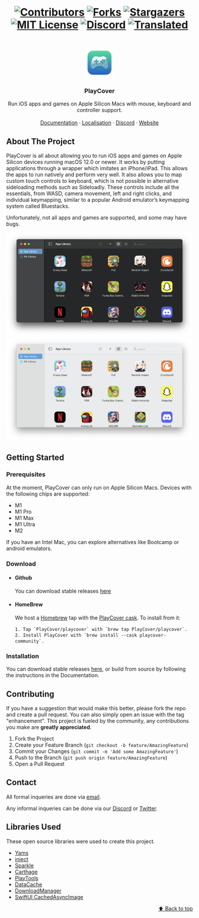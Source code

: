 <div id="top"></div>

‎<h1 align="center">[![Contributors][contributors-shield]][contributors-url]
[![Forks][forks-shield]][forks-url]
[![Stargazers][stars-shield]][stars-url]
[![MIT License][license-shield]][license-url]
[![Discord][discord-shield]][discord-url]
[![Translated][translated-shield]][translated-url]
</h1>
<!-- PROJECT LOGO -->
<br />
<div align="center">
  <a href="https://github.com/PlayCover/PlayCover">
    <img src="images/logo.png" alt="Logo" width="80" height="80">
  </a>

  <h3 align="center">PlayCover</h3>

  <p align="center">
    Run iOS apps and games on Apple Silicon Macs with mouse, keyboard and controller support.
    <br />
    <br />
    <a href="https://docs.playcover.io">Documentation</a>
    ·
    <a href="https://hosted.weblate.org/projects/playcover">Localisation</a>
    ·
    <a href="https://discord.gg/RNCHsQHr3S">Discord</a>
    ·
    <a href="https://playcover.io/">Website</a>
  </p>
</div>

<!-- ABOUT THE PROJECT -->

## About The Project

PlayCover is all about allowing you to run iOS apps and games on Apple Silicon devices running macOS 12.0 or newer. It works by putting applications through a wrapper which imitates an iPhone/iPad. This allows the apps to run natively and perform very well. It also allows you to map custom touch controls to keyboard, which is not possible in alternative sideloading methods such as Sideloadly. These controls include all the essentials, from WASD, camera movement, left and right clicks, and individual keymapping, similar to a popular Android emulator’s keymapping system called Bluestacks.

Unfortunately, not all apps and games are supported, and some may have bugs.

![Fancy logo](./images/dark.png#gh-dark-mode-only)
![Fancy logo](./images/light.png#gh-light-mode-only)

<!-- GETTING STARTED -->

## Getting Started

<!-- This is a quick start guide to using PlayCover.

A more detailed guide can be found on our [docs](https://docs.playcover.io) -->

### Prerequisites

At the moment, PlayCover can only run on Apple Silicon Macs. Devices with the following chips are supported:

-   M1
-   M1 Pro
-   M1 Max
-   M1 Ultra
-   M2

If you have an Intel Mac, you can explore alternatives like Bootcamp or android emulators.

### Download

-   #### Github

    You can download stable releases [here](https://github.com/PlayCover/PlayCover/releases)

-   #### HomeBrew

    We host a [Homebrew](https://brew.sh) tap with the [PlayCover cask](https://github.com/PlayCover/homebrew-playcover/blob/master/Casks/playcover-community.rb). To install from it:

        1. Tap `PlayCover/playcover` with `brew tap PlayCover/playcover`.
        2. Install PlayCover with `brew install --cask playcover-community`.

<!--
To uninstall:
3. Remove PlayCover using `brew uninstall --cask playcover-community`;
4. Untap `PlayCover/playcover` with `brew untap PlayCover/playcover`. -->

### Installation

You can download stable releases [here](https://github.com/PlayCover/PlayCover/releases), or build from source by following the instructions in the Documentation.

<!-- USAGE EXAMPLES -->

<!-- ## Usage

Use this space to show useful examples of how a project can be used. Additional screenshots, code examples and demos work well in this space. You may also link to more resources.

_For more examples, please refer to the [Documentation](https://example.com)_ -->

<!-- CONTRIBUTING -->

## Contributing

If you have a suggestion that would make this better, please fork the repo and create a pull request. You can also simply open an issue with the tag "enhancement". This project is fueled by the community, any contributions you make are **greatly appreciated**.

1. Fork the Project
2. Create your Feature Branch (`git checkout -b feature/AmazingFeature`)
3. Commit your Changes (`git commit -m 'Add some AmazingFeature'`)
4. Push to the Branch (`git push origin feature/AmazingFeature`)
5. Open a Pull Request

<!-- CONTACT -->

## Contact

All formal inqueries are done via [email](mailto:contact@playcover.io).

Any informal inqueries can be done via our [Discord](https://discord.gg/RNCHsQHr3S) or [Twitter](https://twitter.com/playcoverapp).

<!-- ACKNOWLEDGMENTS -->

## Libraries Used

These open source libraries were used to create this project.

-   [Yams](https://github.com/jpsim/Yams)
-   [inject](https://github.com/paradiseduo/inject)
-   [Sparkle](https://github.com/sparkle-project/Sparkle)
-   [Carthage](https://github.com/Carthage/Carthage)
-   [PlayTools](https://github.com/PlayCover/PlayTools)
-   [DataCache](https://github.com/huynguyencong/DataCache)
-   [DownloadManager](https://github.com/shapedbyiris/download-manager)
-   [SwiftUI CachedAsyncImage](https://github.com/lorenzofiamingo/swiftui-cached-async-image)

<p align="right"><a href="#top">⬆️ Back to top️</a></p>

<!-- MARKDOWN LINKS & IMAGES -->

[contributors-shield]: https://img.shields.io/github/contributors/PlayCover/PlayCover.svg?style=for-the-badge
[contributors-url]: https://github.com/PlayCover/PlayCover/graphs/contributors
[forks-shield]: https://img.shields.io/github/forks/PlayCover/PlayCover.svg?style=for-the-badge
[forks-url]: https://github.com/PlayCover/PlayCover/network/members
[stars-shield]: https://img.shields.io/github/stars/PlayCover/PlayCover.svg?style=for-the-badge
[stars-url]: https://github.com/PlayCover/PlayCover/stargazers
[issues-shield]: https://img.shields.io/github/issues/PlayCover/PlayCover.svg?style=for-the-badge
[issues-url]: https://github.com/PlayCover/PlayCover/issues
[license-shield]: https://img.shields.io/github/license/PlayCover/PlayCover.svg?style=for-the-badge
[license-url]: https://github.com/PlayCover/PlayCover/blob/master/LICENSE
[translated-shield]: https://img.shields.io/weblate/progress/playcover?style=for-the-badge
[translated-url]: https://hosted.weblate.org/projects/playcover/playcover
[discord-shield]: https://img.shields.io/discord/871829896492642387?logo=Discord&style=for-the-badge
[discord-url]: https://discord.gg/RNCHsQHr3S
